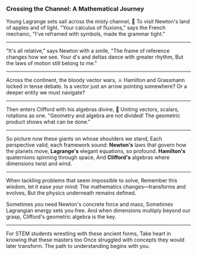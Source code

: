 ### Crossing the Channel: A Mathematical Journey

Young Lagrange sets sail across the misty channel, 🌊
To visit Newton's land of apples and of light.
"Your calculus of fluxions," says the French mechanic,
"I've reframed with symbols, made the grammar tight."

***

"It's all relative," says Newton with a smile,
"The frame of reference changes how we see.
Your d's and deltas dance with greater rhythm,
But the laws of motion still belong to me."

***

Across the continent, the bloody vector wars, ⚔️
Hamilton and Grassmann locked in tense debate.
Is a vector just an arrow pointing somewhere?
Or a deeper entity we must navigate?

***

Then enters Clifford with his algebras divine, 🧮
Uniting vectors, scalars, rotations as one.
"Geometry and algebra are not divided!
The geometric product shows what can be done."

***

So picture now these giants on whose shoulders we stand,
Each perspective valid, each framework sound:
**Newton's** laws that govern how the planets move,
**Lagrange's** elegant equations, so profound.
**Hamilton's** quaternions spinning through space,
And **Clifford's** algebras where dimensions twist and wind.

***

When tackling problems that seem impossible to solve,
Remember this wisdom, let it ease your mind:
The mathematics changes—transforms and evolves,
But the physics underneath remains defined.

Sometimes you need Newton's concrete force and mass,
Sometimes Lagrangian energy sets you free.
And when dimensions multiply beyond our grasp,
Clifford's geometric algebra is the key.

***

For STEM students wrestling with these ancient forms,
Take heart in knowing that these masters too
Once struggled with concepts they would later transform.
The path to understanding begins with you.
